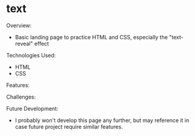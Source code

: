 # text

Overview:

- Basic landing page to practice HTML and CSS, especially the "text-reveal" effect

Technologies Used:

- HTML
- CSS

Features:

Challenges:

Future Development:

- I probably won't develop this page any further, but may reference it in case future project require similar features.
